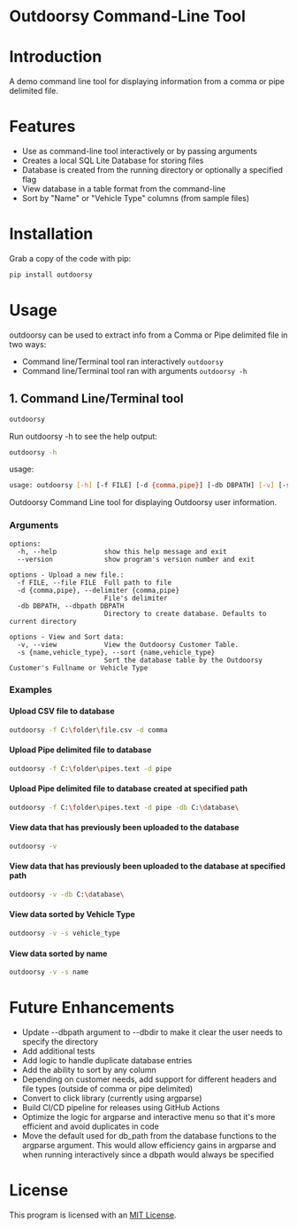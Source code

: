 # Outdoorsy Command-Line Tool

# Introduction

A demo command line tool for displaying information from a comma or pipe delimited file.

# Features

- Use as command-line tool interactively or by passing arguments
- Creates a local SQL Lite Database for storing files
- Database is created from the running directory or optionally a specified flag
- View database in a table format from the command-line
- Sort by "Name" or "Vehicle Type" columns (from sample files)

# Installation

Grab a copy of the code with pip:

```bash
pip install outdoorsy
```

# Usage

outdoorsy can be used to extract info from a Comma or Pipe delimited file in two ways:

- Command line/Terminal tool ran interactively `outdoorsy`
- Command line/Terminal tool ran with arguments `outdoorsy -h`

## 1. Command Line/Terminal tool

```bash
outdoorsy
```

Run outdoorsy -h to see the help output:

```bash
outdoorsy -h
```

usage:

```bash 
usage: outdoorsy [-h] [-f FILE] [-d {comma,pipe}] [-db DBPATH] [-v] [-s {name,vehicle_type}] [--version]
```

Outdoorsy Command Line tool for displaying Outdoorsy user information.

### Arguments

```
options:
  -h, --help            show this help message and exit
  --version             show program's version number and exit

options - Upload a new file.:
  -f FILE, --file FILE  Full path to file
  -d {comma,pipe}, --delimiter {comma,pipe}
                        File's delimiter
  -db DBPATH, --dbpath DBPATH
                        Directory to create database. Defaults to current directory

options - View and Sort data:
  -v, --view            View the Outdoorsy Customer Table.
  -s {name,vehicle_type}, --sort {name,vehicle_type}
                        Sort the database table by the Outdoorsy Customer's Fullname or Vehicle Type                       
```

### Examples

#### Upload CSV file to database

```bash
outdoorsy -f C:\folder\file.csv -d comma
```

#### Upload Pipe delimited file to database

```bash
outdoorsy -f C:\folder\pipes.text -d pipe
```

#### Upload Pipe delimited file to database created at specified path

```bash
outdoorsy -f C:\folder\pipes.text -d pipe -db C:\database\
```

#### View data that has previously been uploaded to the database

```bash
outdoorsy -v
```

#### View data that has previously been uploaded to the database at specified path

```bash
outdoorsy -v -db C:\database\
```

#### View data sorted by Vehicle Type

```bash
outdoorsy -v -s vehicle_type
```

#### View data sorted by name

```bash
outdoorsy -v -s name
```

# Future Enhancements

- Update --dbpath argument to --dbdir to make it clear the user needs to specify the directory
- Add additional tests
- Add logic to handle duplicate database entries
- Add the ability to sort by any column
- Depending on customer needs, add support for different headers and file types (outside of comma or pipe delimited)
- Convert to click library (currently using argparse)
- Build CI/CD pipeline for releases using GitHub Actions
- Optimize the logic for argparse and interactive menu so that it's more efficient and avoid duplicates in code
- Move the default used for db_path from the database functions to the argparse argument.
This would allow efficiency gains in argparse and when running interactively since a dbpath would always be specified


# License

This program is licensed with an [MIT License](https://github.com/rachaelcrook/outdoorsy/blob/main/LICENSE).